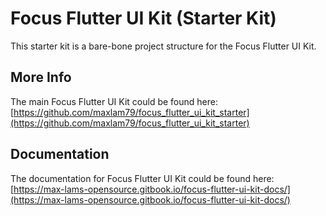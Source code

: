 # Focus Flutter UI Kit (Starter Kit)

This starter kit is a bare-bone project structure for the Focus Flutter UI Kit.

## More Info

The main Focus Flutter UI Kit could be found
here: [https://github.com/maxlam79/focus_flutter_ui_kit_starter](https://github.com/maxlam79/focus_flutter_ui_kit_starter)

## Documentation

The documentation for Focus Flutter UI Kit could be found
here: [https://max-lams-opensource.gitbook.io/focus-flutter-ui-kit-docs/](https://max-lams-opensource.gitbook.io/focus-flutter-ui-kit-docs/)